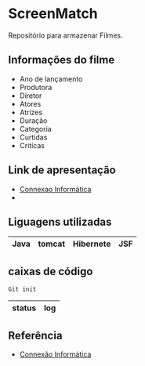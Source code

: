 # ScreenMatch

Repositório para armazenar Filmes.

## Informações do filme
- Ano de lançamento
- Produtora
- Diretor
- Atores
- Atrizes
- Duração
- Categoria
- Curtidas
- Critícas 

## Link de apresentação
- [Connexao Informática](https://www.connexaoinformatica.com.br/template/screenmatch)
- []()

## Liguagens utilizadas

| Java | tomcat | Hibernete | JSF |
|------|--------|-----------|-----|

## caixas de código

``` 
Git init
```
|status|log|
|------|---|

## Referência
- [Connexão Informática](https://connexaoinformatica.com.br)